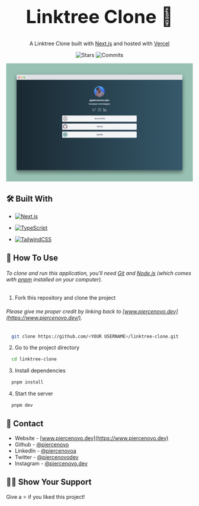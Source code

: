 <!-- LINKTREE CLONE -->
  <h1 align="center" style="font-size: 50px"> Linktree Clone 🚀</h1>
  <p align="center">
  A Linktree Clone built with <a href="https://nextjs.org/" target="_blank">Next.js</a> and hosted with <a      href="https://vercel.com/" target="_blank">Vercel</a>
  </p>
 <p align="center">
  <img alt="Stars" src="https://badgen.net/github/stars/piercenovo/linktree-clone">
  <img alt="Commits" src="https://badgen.net/github/commits/piercenovo/linktree-clone/main">
 </p>

[![Linktree Clone](https://raw.githubusercontent.com/piercenovo/linktree-clone/main/public/linktree-screen.png)](https://linktr.piercenovo.dev)

<!-- BUILT WITH -->
## 🛠 Built With

* <a href="https://nextjs.org/" target="_blank"><img src="https://img.shields.io/badge/Next.js-000000?style=for-the-badge&logo=Next.js&logoColor=white" alt="Next.js">
</a>

* <a href="https://www.typescriptlang.org/" target="_blank"><img src="https://img.shields.io/badge/TypeScript-3178C6?style=for-the-badge&logo=TypeScript&logoColor=white" alt="TypeScript">
</a>

* <a href="https://tailwindcss.com/" target="_blank"><img src="https://img.shields.io/badge/TailwindCSS-38BDF8?style=for-the-badge&logo=TailwindCSS&logoColor=white" alt="TailwindCSS">
</a>

<!-- HOW TO USE -->
## 🚀 How To Use

###### To clone and run this application, you'll need [Git](https://git-scm.com) and [Node.js](https://nodejs.org/en/download/) (which comes with [pnpm](https://pnpm.io/) installed on your computer).

1. Fork this repository and clone the project

###### Please give me proper credit by linking back to [www.piercenovo.dev](https://www.piercenovo.dev/).

```bash
  git clone https://github.com/<YOUR USERNAME>/linktree-clone.git
```

2. Go to the project directory

```bash
  cd linktree-clone
```

3. Install dependencies

```bash
  pnpm install
```

4. Start the server

```bash
  pnpm dev
```

<!-- CONTACT -->
## 🔎 Contact

- Website - [www.piercenovo.dev](https://www.piercenovo.dev)
- Github - [@piercenovo](https://github.com/piercenovo)
- LinkedIn - [@piercenovoa](https://www.linkedin.com/in/piercenovoa/)
- Twitter - [@piercenovodev](https://twitter.com/piercenovodev)
- Instagram - [@piercenovo.dev](https://www.instagram.com/piercenovo.dev/)

<!-- SHOW YOUR SUPPORT -->
## 🫶🏻 Show Your Support

Give a ⭐️ if you liked this project!

